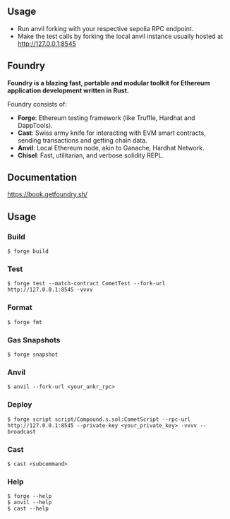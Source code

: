 ## Usage

- Run anvil forking with your respective sepolia RPC endpoint.
- Make the test calls by forking the local anvil instance usually hosted at http://127.0.0.1:8545

## Foundry

**Foundry is a blazing fast, portable and modular toolkit for Ethereum application development written in Rust.**

Foundry consists of:

- **Forge**: Ethereum testing framework (like Truffle, Hardhat and DappTools).
- **Cast**: Swiss army knife for interacting with EVM smart contracts, sending transactions and getting chain data.
- **Anvil**: Local Ethereum node, akin to Ganache, Hardhat Network.
- **Chisel**: Fast, utilitarian, and verbose solidity REPL.

## Documentation

https://book.getfoundry.sh/

## Usage

### Build

```shell
$ forge build
```

### Test

```shell
$ forge test --match-contract CometTest --fork-url http://127.0.0.1:8545 -vvvv
```

### Format

```shell
$ forge fmt
```

### Gas Snapshots

```shell
$ forge snapshot
```

### Anvil

```shell
$ anvil --fork-url <your_ankr_rpc>
```

### Deploy

```shell
$ forge script script/Compound.s.sol:CometScript --rpc-url http://127.0.0.1:8545 --private-key <your_private_key> -vvvv --broadcast
```

### Cast

```shell
$ cast <subcommand>
```

### Help

```shell
$ forge --help
$ anvil --help
$ cast --help
```
